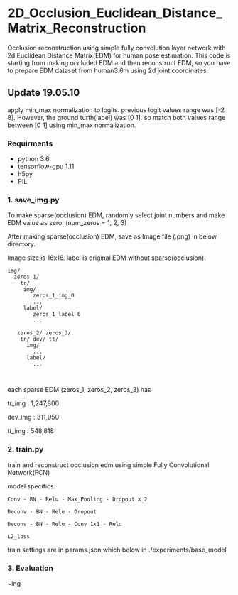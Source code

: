 # 2D_Occlusion_Euclidean_Distance_Matrix_Reconstruction
Occlusion reconstruction using simple fully convolution layer network 
with 2d Euclidean Distance Matrix(EDM) for human pose estimation.
This code is starting from making occluded EDM and then reconstruct EDM, so you have to prepare EDM dataset from human3.6m using 2d joint coordinates. 

## Update 19.05.10
apply min_max normalization to logits. 
previous logit values range was [-2 8]. However, the ground turth(label) was [0 1]. 
so match both values range between [0 1] using min_max normalization.


### Requirments 
- python 3.6 
- tensorflow-gpu 1.11 
- h5py 
- PIL 


### 1. save_img.py 
To make sparse(occlusion) EDM, randomly select joint numbers and make EDM value as zero. (num_zeros = 1, 2, 3) 

After making sparse(occlusion) EDM, save as Image file (.png) in below directory.  

Image size is 16x16. label is original EDM without sparse(occlusion). 

```
img/ 
  zeros_1/ 
    tr/
     img/ 
        zeros_1_img_0 
        ...
     label/ 
        zeros_1_label_0
        ...     
    
   zeros_2/ zeros_3/ 
    tr/ dev/ tt/ 
      img/
        ...
      label/ 
        ...       
   
   
```

each sparse EDM (zeros_1, zeros_2, zeros_3) has 

 tr_img : 1,247,800
 
 dev_img : 311,950
 
 tt_img : 548,818


### 2. train.py 

train and reconstruct occlusion edm using simple Fully Convolutional Network(FCN) 


model specifics:
```
Conv - BN - Relu - Max_Pooling - Dropout x 2 

Deconv - BN - Relu - Dropout

Deconv - BN - Relu - Conv 1x1 - Relu 

L2_loss
```

train settings are in params.json
which below in 
./experiments/base_model 


### 3. Evaluation

~ing 





